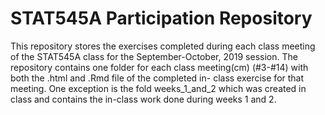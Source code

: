 
# STAT545A Participation Repository

This repository stores the exercises completed during each class meeting of the STAT545A class for the September-October, 2019 session. The repository contains one folder for each class meeting(cm) (#3-#14) with both the .html and .Rmd file of the completed in- class exercise for that meeting.
One exception is the fold weeks_1_and_2 which was created in class and contains the in-class work done during weeks 1 and 2.

